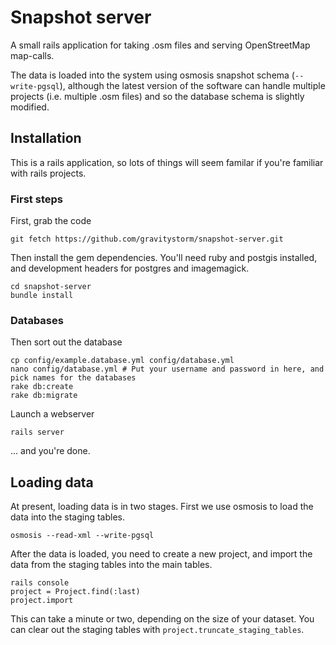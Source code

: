 # Snapshot server

A small rails application for taking .osm files and serving OpenStreetMap map-calls.

The data is loaded into the system using osmosis snapshot schema (`--write-pgsql`), although the latest version of the software can handle multiple projects (i.e. multiple .osm files) and so the database schema is slightly modified.

## Installation

This is a rails application, so lots of things will seem familar if you're familiar with rails projects.

### First steps

First, grab the code

```
git fetch https://github.com/gravitystorm/snapshot-server.git
```

Then install the gem dependencies. You'll need ruby and postgis installed, and development headers for postgres and imagemagick.

```
cd snapshot-server
bundle install
```

### Databases
Then sort out the database

```
cp config/example.database.yml config/database.yml
nano config/database.yml # Put your username and password in here, and pick names for the databases
rake db:create
rake db:migrate
```

Launch a webserver

```
rails server
```

... and you're done.

## Loading data

At present, loading data is in two stages. First we use osmosis to load the data into the staging tables.

```
osmosis --read-xml --write-pgsql
```

After the data is loaded, you need to create a new project, and import the data from the staging tables into the main tables.

```
rails console
project = Project.find(:last)
project.import
```

This can take a minute or two, depending on the size of your dataset. You can clear out the staging tables with `project.truncate_staging_tables`.
